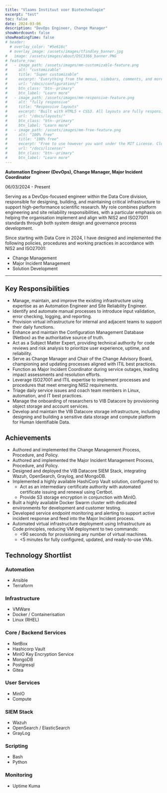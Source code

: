 ```yaml
---
title: "Vlaams Instituut voor Biotechnologie"
excerpt: "test"
toc: false
date: 2024-03-06
description: "DevOps Engineer, Change Manager"
showWordcount: false
showReadingTime: false
# header:
  # overlay_color: "#5e616c"
  # overlay_image: /assets/images/tfindley_banner.jpg
#   image: /assets/images/about/DSC3366_banner.PNG
# feature_row:
#   - image_path: /assets/images/mm-customizable-feature.png
#     alt: "customizable"
#     title: "Super customizable"
#     excerpt: "Everything from the menus, sidebars, comments, and more can be configured or set with YAML Front Matter."
#     url: "/docs/configuration/"
#     btn_class: "btn--primary"
#     btn_label: "Learn more"
#   - image_path: /assets/images/mm-responsive-feature.png
#     alt: "fully responsive"
#     title: "Responsive layouts"
#     excerpt: "Built with HTML5 + CSS3. All layouts are fully responsive with helpers to augment your content."
#     url: "/docs/layouts/"
#     btn_class: "btn--primary"
#     btn_label: "Learn more"
#   - image_path: /assets/images/mm-free-feature.png
#     alt: "100% free"
#     title: "100% free"
#     excerpt: "Free to use however you want under the MIT License. Clone it, fork it, customize it... whatever!"
#     url: "/docs/license/"
#     btn_class: "btn--primary"
#     btn_label: "Learn more"      
---
```

**Automation Engineer (DevOps), Change Manager, Major Incident Coordinator**

06/03/2024 - Present

Serving as a DevOps-focused engineer within the Data Core division, responsible for designing, building, and maintaining critical infrastructure to support high-performance scientific research. My role combines platform engineering and site reliability responsibilities, with a particular emphasis on helping the organisation implement and align with NIS2 and ISO27001 standards through both system design and governance process development.

Since starting with Data Core in 2024, I have designed and implemented the following policies, procedures and working practices in accordance with NIS2 and ISO27001:

- Change Management
- Major Incident Management
- Solution Development

---

## Key Responsibilities

- Manage, maintain, and improve the existing infrastructure using expertise as an Automation Engineer and Site Reliability Engineer.
- Identify and automate manual processes to introduce input validation, error checking, logging, and reporting.
- Provision virtual infrastructure for internal and adjacent teams to support their daily functions.
- Enhance and maintain the Configuration Management Database (Netbox) as the authoritative source of truth.
- Act as a Subject Matter Expert, providing technical authority for code reviews and risk analysis to prioritize user experience, uptime, and reliability.
- Serve as Change Manager and Chair of the Change Advisory Board, championing and updating processes aligned with ITIL best practices.
- Function as Major Incident Coordinator during service outages, leading impact assessments and resolution efforts.
- Leverage ISO27001 and ITIL expertise to implement processes and procedures that meet emerging NIS2 requirements.
- Triage daily service issues and coach team members in Linux, automation, and IT best practices.
- Manage the onboarding of researchers to VIB Datacore by provisioning object storage and account services.
- Develop and maintain the VIB Datacore storage infrastructure, including designing and building a sensitive data storage and compute platform for Human Identifiable Data.

## Achievements

- Authored and implemented the Change Management Process, Procedure, and Policy.
- Authored and implemented the Major Incident Management Process, Procedure, and Policy.
- Designed and deployed the VIB Datacore SIEM Stack, integrating Wazuh, OpenSearch, Graylog, and MongoDB.
- Implemented a highly available HashiCorp Vault solution, configured to:
  - Act as an intermediary certificate authority with automated certificate issuing and renewal using Certbot.
  - Provide S3 storage encryption in conjunction with MinIO.
- Built a highly available Docker Swarm cluster with dedicated environments for development and customer testing.
- Developed service endpoint monitoring and alerting to support active incident response and feed into the Major Incident process.
- Automated virtual infrastructure deployment using Infrastructure as Code principles, reducing VM deployment to two commands:
  - <90 seconds for provisioning any number of virtual machines.
  - <5 minutes for fully configured, updated, and ready-to-use VMs.

## Technology Shortlist

### Automation

- Ansible
- Terraform

### Infrastructure

- VMWare
- Docker / Containerisation
- Linux (RHEL)

### Core / Backend Services

- NetBox
- Hashicorp Vault
- MinIO Key Encryption Service
- MongoDB
- Postgresql
- Gitea

### User Services

- MinIO
- Compute

### SIEM Stack

- Wazuh
- OpenSearch / ElasticSearch
- GrayLog

### Scripting

- Bash
- Python

### Monitoring

- Uptime Kuma